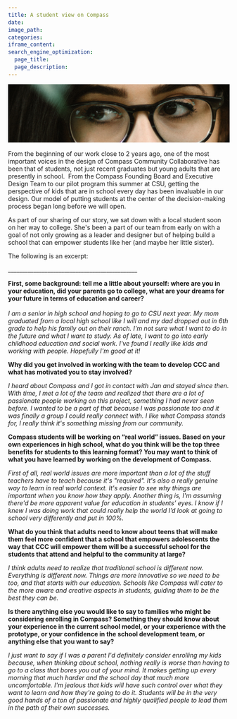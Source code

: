 ```yaml
---
title: A student view on Compass
date:
image_path:
categories:
iframe_content:
search_engine_optimization:
  page_title:
  page_description:
---
```



![](/assets/images/versions/glasses---x----2151-566x---.jpg)

From the beginning of our work close to 2 years ago, one of the most important voices in the design of Compass Community Collaborative has been that of students, not just recent graduates but young adults that are presently in school.&nbsp; From the Compass Founding Board and Executive Design Team to our pilot program this summer at CSU, getting the perspective of kids that are in school every day has been invaluable in our design. Our model of putting students at the center of the decision-making process began long before we will open.

As part of our sharing of our story, we sat down with a local student soon on her way to college. She's been a part of our team from early on with a goal of not only growing as a leader and designer but of helping build a school that can empower students like her (and maybe her little sister).

The following is an excerpt:

______________________________________________&nbsp;

**First, some background: tell me a little about yourself: where are you in your education, did your parents go to college, what are your dreams for your future in terms of education and career?**<br>*<br>I am a senior in high school and hoping to go to CSU next year. My mom graduated from a local high school like I will and my dad dropped out in 6th grade to help his family out on their ranch. I'm not sure what I want to do in the future and what I want to study. As of late, I want to go into early childhood education and social work. I've found I really like kids and working with people. Hopefully I'm good at it!*

**Why did you get involved in working with the team to develop CCC and what has motivated you to stay involved?**

*I heard about Compass and I got in contact with Jan and stayed since then. With time, I met a lot of the team and realized that there are a lot of passionate people working on this project, something I had never seen before. I wanted to be a part of that because I was passionate too and it was finally a group I could really connect with. I like what Compass stands for, I really think it's something missing from our community.*

**Compass students will be working on “real world” issues. Based on your own experiences in high school, what do you think will be the top three benefits for students to this learning format? You may want to think of what you have learned by working on the development of Compass.**

*First of all, real world issues are more important than a lot of the stuff teachers have to teach because it's "required". It's also a really genuine way to learn in real world context. It's easier to see why things are important when you know how they apply. Another thing is, I'm assuming there'd be more apparent value for education in students’ eyes. I know if I knew I was doing work that could really help the world I’d look at going to school very differently and put in 100%.*

**What do you think that adults need to know about teens that will make them feel more confident that a school that empowers adolescents the way that CCC will empower them will be a successful school for the students that attend and helpful to the community at large?**

*I think adults need to realize that traditional school is different now. Everything is different now. Things are more innovative so we need to be too, and that starts with our education. Schools like Compass will cater to the more aware and creative aspects in students, guiding them to be the best they can be.&nbsp;*

**Is there anything else you would like to say to families who might be considering enrolling in Compass? Something they should know about your experience in the current school model, or your experience with the prototype, or your confidence in the school development team, or anything else that you want to say?**

*I just want to say if I was a parent I'd definitely consider enrolling my kids because, when thinking about school, nothing really is worse than having to go to a class that bores you out of your mind. It makes getting up every morning that much harder and the school day that much more uncomfortable. I'm jealous that kids will have such control over what they want to learn and how they're going to do it. Students will be in the very good hands of a ton of passionate and highly qualified people to lead them in the path of their own successes.&nbsp;*